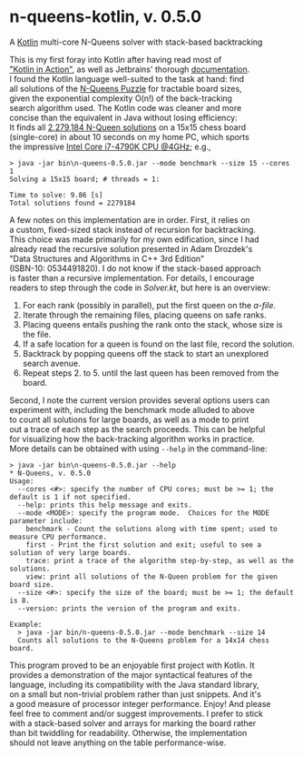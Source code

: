 # n-queens-kotlin, v. 0.5.0
A [Kotlin](https://kotlinlang.org/) multi-core N-Queens solver with stack-based backtracking

This is my first foray into Kotlin after having read most of  
["Kotlin in Action"](https://www.amazon.com/Kotlin-Action-Dmitry-Jemerov/dp/1617293296),
as well as Jetbrains' thorough [documentation](https://kotlinlang.org/docs/reference/).  
I found the Kotlin language well-suited to the task at hand: find  
all solutions of the [N-Queens Puzzle](https://en.wikipedia.org/wiki/Eight_queens_puzzle)
for tractable board sizes,  
given the exponential complexity O(n!) of the back-tracking  
search algorithm used.  The Kotlin code was cleaner and more  
concise than the equivalent in Java without losing efficiency:  
It finds all [2,279,184 N-Queen solutions](https://oeis.org/A000170/list)
on a 15x15 chess board  
(single-core) in about 10 seconds on my home PC, which sports  
the impressive [Intel Core i7-4790K CPU @4GHz](https://ark.intel.com/products/80807/Intel-Core-i7-4790K-Processor-8M-Cache-up-to-4_40-GHz);
e.g.,

```
> java -jar bin\n-queens-0.5.0.jar --mode benchmark --size 15 --cores 1
Solving a 15x15 board; # threads = 1:

Time to solve: 9.86 [s]
Total solutions found = 2279184
```

A few notes on this implementation are in order.  First, it relies on  
a custom, fixed-sized stack instead of recursion for backtracking.  
This choice was made primarily for my own edification, since I had  
already read the recursive solution presented in Adam Drozdek's  
"Data Structures and Algorithms in C++ 3rd Edition"  
(ISBN-10: 0534491820).  I do not know if the stack-based approach  
is faster than a recursive implementation.  For details, I encourage  
readers to step through the code in *Solver.kt*, but here is an overview:

1. For each rank (possibly in parallel), put the first queen on the *a-file*.  
2. Iterate through the remaining files, placing queens on safe ranks.  
3. Placing queens entails pushing the rank onto the stack, whose size is the file.  
4. If a safe location for a queen is found on the last file, record the solution.  
5. Backtrack by popping queens off the stack to start an unexplored search avenue.
6. Repeat steps 2. to 5. until the last queen has been removed from the board.

Second, I note the current version provides several options users can  
experiment with, including the benchmark mode alluded to above  
to count all solutions for large boards, as well as a mode to print  
out a trace of each step as the search proceeds.  This can be helpful  
for visualizing how the back-tracking algorithm works in practice.  
More details can be obtained with using `--help` in the command-line:

```
> java -jar bin\n-queens-0.5.0.jar --help
* N-Queens, v. 0.5.0
Usage:
  --cores <#>: specify the number of CPU cores; must be >= 1; the default is 1 if not specified.
  --help: prints this help message and exits.
  --mode <MODE>: specify the program mode.  Choices for the MODE parameter include:
    benchmark - Count the solutions along with time spent; used to measure CPU performance.
    first - Print the first solution and exit; useful to see a solution of very large boards.
    trace: print a trace of the algorithm step-by-step, as well as the solutions.
    view: print all solutions of the N-Queen problem for the given board size.
  --size <#>: specify the size of the board; must be >= 1; the default is 8.
  --version: prints the version of the program and exits.

Example:
  > java -jar bin/n-queens-0.5.0.jar --mode benchmark --size 14
  Counts all solutions to the N-Queens problem for a 14x14 chess board.

```

This program proved to be an enjoyable first project with Kotlin.  It  
provides a demonstration of the major syntactical features of the  
language, including its compatibility with the Java standard library,  
on a small but non-trivial problem rather than just snippets.  And it's  
a good measure of processor integer performance.  Enjoy!  And please  
feel free to comment and/or suggest improvements.  I prefer to stick  
with a stack-based solver and arrays for marking the board rather  
than bit twiddling for readability.  Otherwise, the implementation  
should not leave anything on the table performance-wise.



